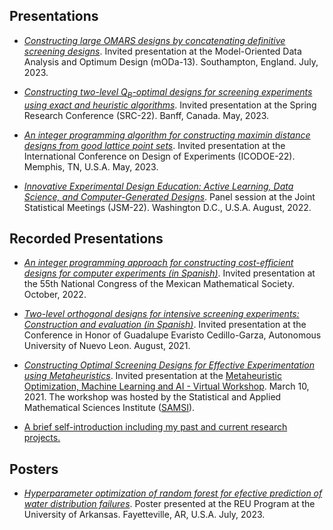 ## Presentations


- [_Constructing large OMARS designs by concatenating definitive screening designs_](https://github.com/alanrvazquez/alanrvazquez.github.io/blob/main/presentations/mODa%20Alan%20Vazquez%20FINAL.pdf). Invited presentation at the Model-Oriented Data Analysis and Optimum Design (mODa-13). Southampton, England. July, 2023.


- [_Constructing two-level Q<sub>B</sub>-optimal designs for screening experiments using exact and heuristic algorithms_](https://github.com/alanrvazquez/alanrvazquez.github.io/blob/main/presentations/SRC%20Alan%20Vazquez%20FINAL.pdf). Invited presentation at the Spring Research Conference (SRC-22). Banff, Canada. May, 2023.

- [_An integer programming algorithm for constructing maximin distance designs from good lattice point sets_](https://github.com/alanrvazquez/alanrvazquez.github.io/blob/main/presentations/ICODOE_2023_FINAL_Alan_Vazquez.pdf). Invited presentation at the International Conference on Design of Experiments (ICODOE-22). Memphis, TN, U.S.A. May, 2023.


- [_Innovative Experimental Design Education: Active Learning, Data Science, and Computer-Generated Designs_](https://github.com/alanrvazquez/alanrvazquez.github.io/blob/main/presentations/JSM_2022_Alan_Vazquez_FINAL.pdf). Panel session at the Joint Statistical Meetings (JSM-22). Washington D.C., U.S.A. August, 2022.

## Recorded Presentations

- [_An integer programming approach for constructing cost-efficient designs for computer experiments (in Spanish)_](https://youtu.be/JHBGej4nsT8). Invited presentation at the 55th National Congress of the Mexican Mathematical Society. October, 2022.

- [_Two-level orthogonal designs for intensive screening experiments: Construction and evaluation (in Spanish)_](https://www.facebook.com/fime.oficial/videos/272984141000518). Invited presentation at the Conference in Honor of Guadalupe Evaristo Cedillo-Garza, Autonomous University of Nuevo Leon. August, 2021.

- [_Constructing Optimal Screening Designs for Effective Experimentation using Metaheuristics_](https://vimeo.com/522352717). Invited presentation at the [Metaheuristic Optimization, Machine Learning and AI - Virtual Workshop](https://www.samsi.info/programs-and-activities/semester-long-programs/program-on-data-science-in-the-social-and-behavioral-sciences/nature-inspired-metaheuristic-algorithms-virtual-workshop/). March 10, 2021. The workshop was hosted by the Statistical and Applied Mathematical Sciences Institute ([SAMSI](https://www.samsi.info/)).

- [A brief self-introduction including my past and current research projects.](https://www.youtube.com/watch?v=yxGKEH0cBY4&ab_channel=UCLAStatistics)

## Posters

- [_Hyperparameter optimization of random forest for efective prediction of water distribution failures_](https://github.com/alanrvazquez/alanrvazquez.github.io/blob/main/presentations/HPO_Vera.pdf). Poster presented at the REU Program at the University of Arkansas. Fayetteville, AR, U.S.A. July, 2023.

